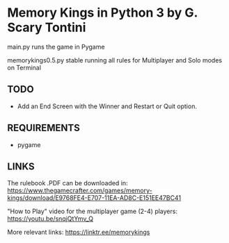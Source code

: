 # Memory Kings in Python 3 by G. Scary Tontini

main.py runs the game in Pygame

memorykings0.5.py stable running all rules for Multiplayer and Solo modes on Terminal

## TODO

- Add an End Screen with the Winner and Restart or Quit option.

## REQUIREMENTS

- pygame

## LINKS

The rulebook .PDF can be downloaded in: https://www.thegamecrafter.com/games/memory-kings/download/E9768FE4-E707-11EA-AD8C-E151EE47BC41

"How to Play" video for the multiplayer game (2-4) players: https://youtu.be/snqjQtYmv_Q

More relevant links: https://linktr.ee/memorykings
